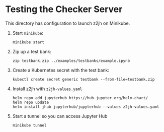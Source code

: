 # Testing the Checker Server 

This directory has configuration to launch z2jh on Minikube. 

1. Start `minikube`:
    ```
    minikube start
    ```

1. Zip up a test bank:
    ```
    zip testbank.zip ../examples/testbanks/example.ipynb
    ```

1. Create a Kubernetes secret with the test bank:
    ```
    kubectl create secret generic testbank --from-file=testbank.zip
    ```

1. Install z2jh with `z2jh-values.yaml`
    ```
    helm repo add jupyterhub https://hub.jupyter.org/helm-chart/
    helm repo update
    helm install jhub jupyterhub/jupyterhub --values z2jh-values.yaml
    ```

1. Start a tunnel so you can access Jupyter Hub
    ```
    minikube tunnel  
    ```
